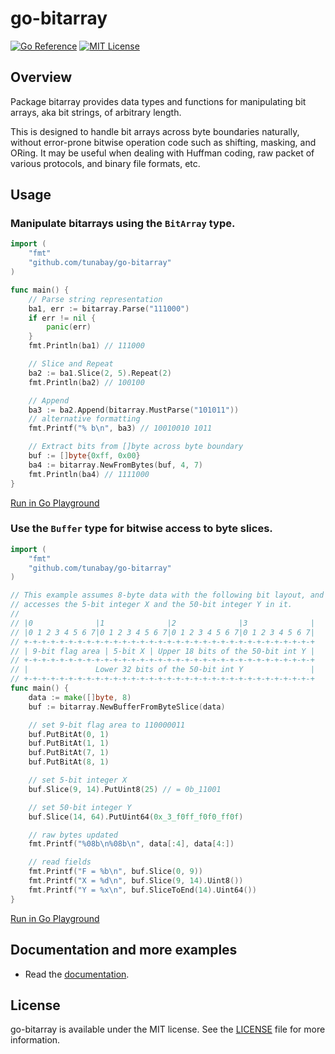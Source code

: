 # go-bitarray

[![Go Reference](https://pkg.go.dev/badge/github.com/tunabay/go-bitarray.svg)](https://pkg.go.dev/github.com/tunabay/go-bitarray)
[![MIT License](http://img.shields.io/badge/license-MIT-blue.svg?style=flat)](LICENSE)

## Overview

Package bitarray provides data types and functions for manipulating bit arrays,
aka bit strings, of arbitrary length.

This is designed to handle bit arrays across byte boundaries naturally, without
error-prone bitwise operation code such as shifting, masking, and ORing. It may
be useful when dealing with Huffman coding, raw packet of various protocols, and
binary file formats, etc.

## Usage

### Manipulate bitarrays using the `BitArray` type.
```go
import (
	"fmt"
	"github.com/tunabay/go-bitarray"
)

func main() {
	// Parse string representation
	ba1, err := bitarray.Parse("111000")
	if err != nil {
		panic(err)
	}
	fmt.Println(ba1) // 111000

	// Slice and Repeat
	ba2 := ba1.Slice(2, 5).Repeat(2)
	fmt.Println(ba2) // 100100

	// Append
	ba3 := ba2.Append(bitarray.MustParse("101011"))
	// alternative formatting
	fmt.Printf("% b\n", ba3) // 10010010 1011

	// Extract bits from []byte across byte boundary
	buf := []byte{0xff, 0x00}
	ba4 := bitarray.NewFromBytes(buf, 4, 7)
	fmt.Println(ba4) // 1111000
}
```
[Run in Go Playground](https://play.golang.org/p/qm4fpMCPdWa)

### Use the `Buffer` type for bitwise access to byte slices.
```go
import (
	"fmt"
	"github.com/tunabay/go-bitarray"
)

// This example assumes 8-byte data with the following bit layout, and
// accesses the 5-bit integer X and the 50-bit integer Y in it.
//
// |0              |1              |2              |3              |
// |0 1 2 3 4 5 6 7|0 1 2 3 4 5 6 7|0 1 2 3 4 5 6 7|0 1 2 3 4 5 6 7|
// +-+-+-+-+-+-+-+-+-+-+-+-+-+-+-+-+-+-+-+-+-+-+-+-+-+-+-+-+-+-+-+-+
// | 9-bit flag area | 5-bit X | Upper 18 bits of the 50-bit int Y |
// +-+-+-+-+-+-+-+-+-+-+-+-+-+-+-+-+-+-+-+-+-+-+-+-+-+-+-+-+-+-+-+-+
// |               Lower 32 bits of the 50-bit int Y               |
// +-+-+-+-+-+-+-+-+-+-+-+-+-+-+-+-+-+-+-+-+-+-+-+-+-+-+-+-+-+-+-+-+
func main() {
	data := make([]byte, 8)
	buf := bitarray.NewBufferFromByteSlice(data)

	// set 9-bit flag area to 110000011
	buf.PutBitAt(0, 1)
	buf.PutBitAt(1, 1)
	buf.PutBitAt(7, 1)
	buf.PutBitAt(8, 1)

	// set 5-bit integer X
	buf.Slice(9, 14).PutUint8(25) // = 0b_11001

	// set 50-bit integer Y
	buf.Slice(14, 64).PutUint64(0x_3_f0ff_f0f0_ff0f)

	// raw bytes updated
	fmt.Printf("%08b\n%08b\n", data[:4], data[4:])

	// read fields
	fmt.Printf("F = %b\n", buf.Slice(0, 9))
	fmt.Printf("X = %d\n", buf.Slice(9, 14).Uint8())
	fmt.Printf("Y = %x\n", buf.SliceToEnd(14).Uint64())
}
```
[Run in Go Playground](https://play.golang.org/p/INosZRfZsuR)

## Documentation and more examples

- Read the [documentation](https://pkg.go.dev/github.com/tunabay/go-bitarray).

## License

go-bitarray is available under the MIT license. See the [LICENSE](LICENSE) file for more information.
